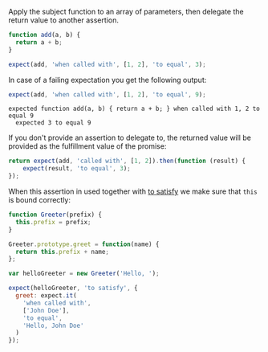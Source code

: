 Apply the subject function to an array of parameters, then delegate the return value to another assertion.

```js
function add(a, b) {
  return a + b;
}

expect(add, 'when called with', [1, 2], 'to equal', 3);
```

In case of a failing expectation you get the following output:

```js
expect(add, 'when called with', [1, 2], 'to equal', 9);
```

```output
expected function add(a, b) { return a + b; } when called with 1, 2 to equal 9
  expected 3 to equal 9
```

If you don't provide an assertion to delegate to, the returned value will be
provided as the fulfillment value of the promise:

<!-- async:true -->
```js
return expect(add, 'called with', [1, 2]).then(function (result) {
    expect(result, 'to equal', 3);
});
```

When this assertion in used together with [to satisfy](../../any/to-satisfy/)
we make sure that `this` is bound correctly:

```js
function Greeter(prefix) {
  this.prefix = prefix;
}

Greeter.prototype.greet = function(name) {
  return this.prefix + name;
};

var helloGreeter = new Greeter('Hello, ');

expect(helloGreeter, 'to satisfy', {
  greet: expect.it(
    'when called with',
    ['John Doe'],
    'to equal',
    'Hello, John Doe'
  )
});
```
